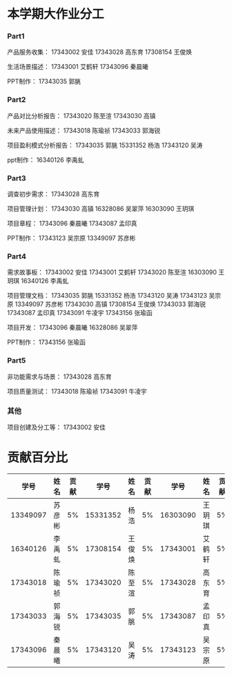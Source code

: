 # 本学期大作业分工

### Part1

产品服务收集： 17343002 安佳 17343028 高东育 17308154 王俊焕

生活场景描述： 17343001 艾鹤轩 17343096 秦晨曦

PPT制作： 17343035 郭脁

### Part2

产品对比分析报告： 17343020 陈至渲 17343030 高镇

未来产品使用描述： 17343018 陈瑜祯 17343033 郭海锐

项目盈利模式分析报告： 17343035 郭脁 15331352 杨浩 17343120 吴涛

ppt制作： 16340126 李禹虬

### Part3

调查初步需求： 17343028 高东育

项目管理计划： 17343030 高镇 16328086 吴翠萍 16303090 王玥琪

项目章程： 17343096 秦晨曦 17343087 孟印真

PPT制作： 17343123 吴宗原 13349097 苏彦彬

### Part4

需求故事板： 17343002 安佳 17343001 艾鹤轩 17343020 陈至渲 16303090 王玥琪 16340126 李禹虬

项目管理文档： 17343035 郭脁 15331352 杨浩 17343120 吴涛 17343123 吴宗原 13349097 苏彦彬 17343030 高镇 17308154 王俊焕 17343033 郭海锐 17343087 孟印真 17343091 牛凌宇 17343156 张瑜函

项目开发： 17343096 秦晨曦 16328086 吴翠萍

PPT制作： 17343156 张瑜函

### Part5

非功能需求与场景： 17343028 高东育

项目质量测试： 17343018 陈瑜祯 17343091 牛凌宇

### 其他

项目创建及分工等： 17343002 安佳

# 贡献百分比

学号|姓名|贡献|学号|姓名|贡献|学号|姓名|贡献|学号|姓名|贡献
-|-|-|-|-|-|-|-|-|-|-|-
13349097|苏彦彬|5%|15331352|杨浩|5%|16303090|王玥琪|5%|16328086|吴翠萍|5%
16340126|李禹虬|5%|17308154|王俊焕|5%|17343001|艾鹤轩|5%|17343002|安佳|5%
17343018|陈瑜祯|5%|17343020|陈至渲|5%|17343028|高东育|5%|17343030|高镇|5%
17343033|郭海锐|5%|17343035|郭脁|5%|17343087|孟印真|5%|17343091|牛凌宇|5%
17343096|秦晨曦|5%|17343120|吴涛|5%|17343123|吴宗原|5%|17343156|张瑜函|5%



